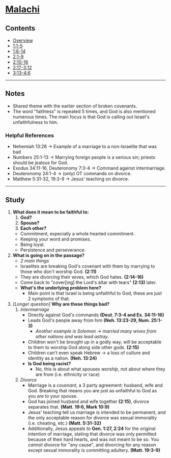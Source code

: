 # [Malachi](Malachi.md)

## Contents
* [Overview](README.md)
* [1:1-5](ch1v1-5.md)
* [1:6-14](ch1v6-14.md)
* [2:1-9](ch2v1-9.md)
* [2:10-16](ch2v10-16.md)
* [2:17-3:12](ch2v17-ch3v12.md)
* [3:13-4:6](ch3v13-ch4v6.md)

-----

## Notes
 * Shared theme with the earlier section of broken covenants.
 * The word "faithless" is repeated 5 times, and God is also mentioned numerous
   times. The main focus is that God is calling out Israel's unfaithfulness to
   him.

### Helpful References
 * Nehemiah 13:28   -> Example of a marriage to a non-Israelite that was bad
 * Numbers 25:1-13  -> Marrying foreign people is a serious sin; priests should
   be jealous for God.
 * Exodus 34:11-16, Deuteronomy 7:3-4   -> Command against intermarriage.
 * Deuteronomy 24:1-4   -> (only) OT commands on divorce.
 * Matthew 5:31-32, 19:3-9  -> Jesus' teaching on divorce.

-----

## Study

1. **What does it mean to be faithful to:**
    1. **God?**
    2. **Spouse?**
    3. **Each other?**
    * Commitment, especially a whole hearted commitment.
    * Keeping your word and promises.
    * Being loyal.
    * Persistence and perseverance.
2. **What is going on in the passage?**
    * *2 main things*
    * Israelites are breaking God's covenant with them by marrying to those who
      don't worship God. **(2:11)**
    * They are divorcing their wives, which God hates. **(2:14-16)**
    * Come back to "cover[ing] the Lord's altar with tears" **(2:13)** later.
    * **What's the underlying problem here?**
        * Main point is that Israel is being unfaithful to God, these are just 2
          symptoms of that.
3. *[Longer question]* **Why are these things bad?**
    1. *Intermarriage*
        * Directly against God's commands **(Deut. 7:3-4 and Ex. 34:11-16)**
        * Leads God's people away from him **(Neh. 13:23-29, Num. 25:1-3)**
            * *Another example is Solomon -> married many wives from other*
              *nations and was lead astray.*
        * Children won't be brought up in a godly way, will be acceptable to
          them to worship God along side other gods. **(2:15)**
        * Children can't even speak Hebrew -> a loss of culture and identity as
          a nation. **(Neh. 13:24)**
        * **Is God being racist?**
            * No, this is about what spouses *worship*, not about where they
              are from (i.e. ethnicity or race)
    2. *Divorce*
        * Marriage is a *covenant*, a 3 party agreement: husband, wife and God.
          Breaking that means you are just as unfaithful to God as you are to
          your spouse.
        * God has joined husband and wife together **(2:15)**, divorce
          separates that. **(Matt. 19:6, Mark 10:9)**
        * Jesus' teaching tell us marriage is intended to be permanent, and the
          only acceptable reason for divorce was sexual immorality (i.e.
          cheating, etc.) **(Matt. 5:31-32)**
        * Additionally, Jesus appeals to **Gen. 1:27, 2:24** for the original
          intention of marriage, stating that divorce was only permitted
          because of their hard hearts, and was not meant to be so. You
          *cannot* divorce for "any cause", and divorcing for any reason except
          sexual immorality is committing adultery. **(Matt. 19:3-9)**
